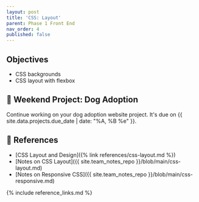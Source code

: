 ```yaml
---
layout: post
title: 'CSS: Layout'
parent: Phase 1 Front End
nav_order: 4
published: false
---
```


## Objectives

- CSS backgrounds
- CSS layout with flexbox

## 🎯 Weekend Project: Dog Adoption

Continue working on your dog adoption website project. It's due on {{ site.data.projects.due_date | date: "%A, %B %e" }}.

## 🔖 References

- [CSS Layout and Design]({% link references/css-layout.md %})
- [Notes on CSS Layout]({{ site.team_notes_repo }}/blob/main/css-layout.md)
- [Notes on Responsive CSS]({{ site.team_notes_repo }}/blob/main/css-responsive.md)


{% include reference_links.md %}
